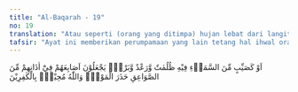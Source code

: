 ```yaml
---
title: "Al-Baqarah - 19"
no: 19
translation: "Atau seperti (orang yang ditimpa) hujan lebat dari langit, yang disertai kegelapan, petir dan kilat. Mereka menyumbat telinga dengan jari-jarinya, (menghindari) suara petir itu karena takut mati. Allah meliputi orang-orang yang kafir."
tafsir: "Ayat ini memberikan perumpamaan yang lain tetang hal ihwal orang-orang munafik itu. Mereka diumpamakan seperti keadaan orang yang ditimpa hujan lebat dalam gelap gulita, penuh dengan suara gemuruh yang menakutkan dan kadang-kadang cahaya kilat menyambar sehingga mereka menutup telinga karena takut binasa.\n\nDemikian halnya orang-orang munafik selalu dalam keragu-raguan dan kecemasan dalam menghadapi cahaya Islam. Menurut anggapan mereka, Islam itu hanyalah membawa kemelaratan, kesengsaraan dan penderitaan. Kadangkala pikiran mereka menyebabkan mereka tidak dapat melihat apa yang ada di balik hujan lebat itu (Islam), yaitu unsur yang membawa kehidupan di atas bumi."
---
```


اَوْ كَصَيِّبٍ مِّنَ السَّمَاۤءِ فِيْهِ ظُلُمٰتٌ وَّرَعْدٌ وَّبَرْقٌۚ يَجْعَلُوْنَ اَصَابِعَهُمْ فِيْٓ اٰذَانِهِمْ مِّنَ الصَّوَاعِقِ حَذَرَ الْمَوْتِۗ وَاللّٰهُ مُحِيْطٌۢ بِالْكٰفِرِيْنَ

